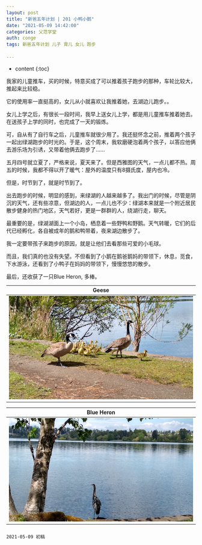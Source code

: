 ```yaml
---
layout: post
title: "新爸五年计划 | 201 小鸭小鹅"
date: "2021-05-09 14:42:00"
categories: 父范学堂
auth: conge
tags: 新爸五年计划 儿子 育儿 女儿 跑步

---
```

* content
{:toc}

我家的儿童推车，买的时候，特意买成了可以推着孩子跑步的那种，车轮比较大，推起来比较稳。

它的使用率一直挺高的，女儿从小就喜欢让我推着她，去湖边儿跑步。。

女儿上学之后，有很长一段时间，我早上送女儿上学，都是用儿童推车推着她去。在送孩子上学的同时，也完成了一天的锻炼。

可，自从有了自行车之后，儿童推车就很少用了。我还挺怀念之前，推着两个孩子一起出绿湖跑步的时光的。于是，这个周末，我软磨硬泡着两个孩子，以答应他俩去游乐场为引诱，又带着他俩去跑步了……




五月四号就立夏了，严格来说，夏天来了。但是西雅图的天气，一点儿都不热。周五的时候，我都不得以开了暖气：屋外的温度只有8摄氏度，屋内也冷。

但是，时节到了，就是时节到了。

出去跑步的时候，明显的感到，来绿湖的人越来越多了。我出门的时候，尽管是阴沉的天气，还有些凉意，但湖边的人，一点儿也不少：绿湖本来就是一个附近居民散步健身的热门地区，天气若好，更是一群群的人，绕湖行走，聊天。

最重要的是，绿湖湖面上一个小岛，栖息着一些野鸭和野鹅。天气转暖，它们的后代已经孵化，各自被成年的鹅和鸭带着，夜来湖边散步了。

我一定要带孩子来跑步的原因，就是让他们去看那些可爱的小毛球。

而且，我们真的也没有失望。不但看到了小鹅在鹅爸鹅妈的带领下，休息，觅食，下水游泳，还看到了小鸭子在妈妈的带领下，慢慢悠悠的散步。

最后，还收获了一只Blue Heron, 多棒。

|Geese|
|----|
| ![geese](/assets/images/父范学堂/20210508_goose.jpg)|

|Blue Heron|
|----|
| ![geese](/assets/images/父范学堂/20210508_blue_heron.jpg)|

### 




```
2021-05-09 初稿
```


